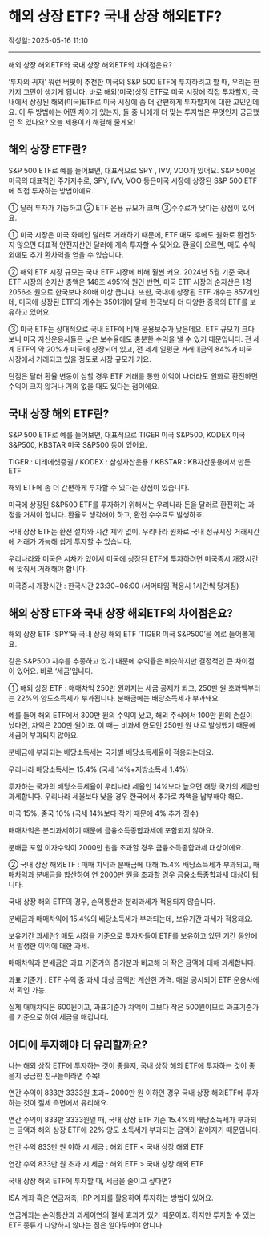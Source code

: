 # 해외 상장 ETF? 국내 상장 해외ETF?

작성일: 2025-05-16 11:10

---

해외 상장 해외ETF와 국내 상장 해외ETF의 차이점은요?

‘투자의 귀재’ 워런 버핏이 추천한 미국의 S&P 500 ETF에 투자하려고 할 때, 우리는 한 가지 고민이 생기게 됩니다.  바로 해외(미국)상장 ETF로 미국 시장에 직접 투자할지, 국내에서 상장된 해외(미국)ETF로 미국 시장에 좀 더 간편하게 투자할지에 대한 고민인데요. 이 두 방법에는 어떤 차이가 있는지, 둘 중 나에게 더 맞는 투자법은 무엇인지 궁금했던 적 있나요? 오늘 제용이가 해결해 줄게요!

## 해외 상장 ETF란?

S&P 500 ETF로 예를 들어보면, 대표적으로 SPY , IVV, VOO가 있어요. S&P 500은 미국의 대표적인 주가지수로, SPY, IVV, VOO 등은미국 시장에 상장된  S&P 500 ETF에 직접 투자하는 방법이에요.

① 달러 투자가 가능하고 ② ETF 운용 규모가 크며 ③수수료가 낮다는 장점이 있어요.

① 미국 시장은 미국 화폐인 달러로 거래하기 때문에, ETF 매도 후에도 원화로 환전하지 않으면 대표적 안전자산인 달러에 계속 투자할 수 있어요. 환율이 오르면, 매도 수익 외에도 추가 환차익을 얻을 수 있습니다.

② 해외 ETF 시장 규모는 국내 ETF 시장에 비해 훨씬 커요. 2024년 5월 기준 국내 ETF 시장의 순자산 총액은 148조 4951억 원인 반면, 미국 ETF 시장의 순자산은 1경 2056조 원으로 한국보다 80배 이상 큽니다. 또한, 국내에 상장된 ETF 개수는 857개인데, 미국에 상장된 ETF의 개수는 3501개에 달해 한국보다 더 다양한 종목의 ETF를 보유하고 있어요.

③ 미국 ETF는 상대적으로 국내 ETF에 비해 운용보수가 낮은데요. ETF 규모가 크다보니 미국 자산운용사들은 낮은 보수율에도 충분한 수익을 낼 수 있기 때문입니다. 전 세계 ETF의 약 20%가 미국에 상장되어 있고, 전 세계 일평균 거래대금의 84%가 미국 시장에서 거래되고 있을 정도로 시장 규모가 커요.

단점은 달러 환율 변동이 심할 경우 ETF 거래를 통한 이익이 나더라도 원화로 환전하면 수익이 크지 않거나 거의 없을 때도 있다는 점이에요.

## 국내 상장 해외 ETF란?

S&P 500 ETF로 예를 들어보면, 대표적으로 TIGER 미국 S&P500,  KODEX 미국 S&P500, KBSTAR 미국 S&P500 등이 있어요.

TIGER : 미래에셋증권 / KODEX : 삼성자산운용 / KBSTAR : KB자산운용에서 만든 ETF

해외 ETF에 좀 더 간편하게 투자할 수 있다는 장점이 있습니다.

미국에 상장된 S&P500 ETF를 투자하기 위해서는 우리나라 돈을 달러로 환전하는 과정을 거쳐야 합니다. 환율도 생각해야 하고, 환전 수수료도 발생하죠.

국내 상장 ETF는 환전 절차와 시간 제약 없이, 우리나라 원화로 국내 정규시장 거래시간에 거래가 가능해 쉽게 투자할 수 있습니다.

우리나라와 미국은 시차가 있어서 미국에 상장된 ETF에 투자하려면 미국증시 개장시간에 맞춰서 거래해야 합니다.

미국증시 개장시간 : 한국시간 23:30~06:00 (서머타임 적용시 1시간씩 당겨짐)

## 해외 상장 ETF와 국내 상장 해외ETF의 차이점은요?

해외 상장 ETF ‘SPY’와 국내 상장 해외 ETF ‘TIGER 미국 S&P500’을 예로 들어볼게요.

같은 S&P500 지수를 추종하고 있기 때문에 수익률은 비슷하지만 결정적인 큰 차이점이 있어요. 바로 ‘세금’입니다.

① 해외 상장 ETF : 매매차익 250만 원까지는 세금 공제가 되고, 250만 원 초과액부터는 22%의 양도소득세가 부과됩니다. 분배금에는 배당소득세가 부과돼요.

예를 들어 해외 ETF에서 300만 원의 수익이 났고, 해외 주식에서 100만 원의 손실이 났다면, 차익은 200만 원이죠. 이 때는 비과세 한도인 250만 원 내로 발생했기 때문에 세금이 부과되지 않아요.

분배금에 부과되는 배당소득세는 국가별 배당소득세율이 적용되는데요.

우리나라 배당소득세는 15.4% (국세 14%+지방소득세 1.4%)

투자하는 국가의 배당소득세율이 우리나라 세율인 14%보다 높으면 해당 국가의 세금만 과세합니다. 우리나라 세율보다 낮을 경우 한국에서 추가로 차액을 납부해야 해요.

미국 15%, 중국 10% (국세 14%보다 작기 때문에 4% 추가 징수)

매매차익은 분리과세하기 때문에 금융소득종합과세에 포함되지 않아요.

분배금 포함 이자수익이 2000만 원을 초과할 경우 금융소득종합과세 대상이에요.

② 국내 상장 해외ETF : 매매 차익과 분배금에 대해 15.4% 배당소득세가 부과되고, 매매차익과 분배금을 합산하여 연 2000만 원을 초과할 경우 금융소득종합과세 대상이 됩니다.

국내 상장 해외 ETF의 경우, 손익통산과 분리과세가 적용되지 않습니다.

분배금과 매매차익에 15.4%의 배당소득세가 부과되는데, 보유기간 과세가 적용돼요.

보유기간 과세란? 매도 시점을 기준으로 투자자들이 ETF를 보유하고 있던 기간 동안에서 발생한 이익에 대한 과세.

매매차익과 분배금은 과표 기준가의 증가분과 비교해 더 작은 금액에 대해 과세합니다.

과표 기준가 : ETF 수익 중 과세 대상 금액만 계산한 가격. 매일 공시되어 ETF 운용사에서 확인 가능.

실제 매매차익은 600원이고, 과표기준가 차액이 그보다 작은 500원이므로 과표기준가를 기준으로 하여 세금을 매깁니다.

## 어디에 투자해야 더 유리할까요?

나는 해외 상장 ETF에 투자하는 것이 좋을지, 국내 상장 해외 ETF에 투자하는 것이 좋을지 궁금한 친구들이라면 주목!

연간 수익이 833만 3333원 초과~ 2000만 원 이하인 경우 국내 상장 해외ETF에 투자하는 것이 절세 측면에서 유리해요.

연간 수익이 833만 3333원일 때, 국내 상장 ETF 기준 15.4%의 배당소득세가 부과되는 금액과 해외 상장 ETF에 22% 양도 소득세가 부과되는 금액이 같아지기 때문입니다.

연간 수익 833만 원 이하 시 세금 : 해외 ETF < 국내 상장 해외 ETF

연간 수익 833만 원 초과 시 세금 : 해외 ETF > 국내 상장 해외 ETF

국내 상장 해외 ETF에 투자할 때, 세금을 줄이고 싶다면?

ISA 계좌 혹은 연금저축, IRP 계좌를 활용하여 투자하는 방법이 있어요.

연금계좌는 손익통산과 과세이연의 절세 효과가 있기 때문이죠. 하지만 투자할 수 있는 ETF 종류가 다양하지 않다는 점은 알아두어야 합니다.